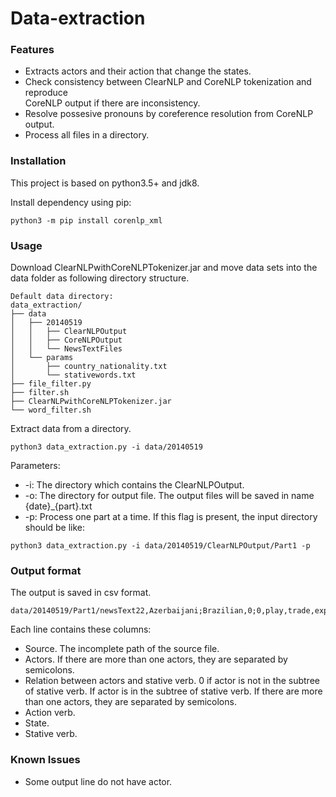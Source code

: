 # Data-extraction

### Features
- Extracts actors and their action that change the states.
- Check consistency between ClearNLP and CoreNLP tokenization and reproduce \
CoreNLP output if there are inconsistency.
- Resolve possesive pronouns by coreference resolution from CoreNLP output.
- Process all files in a directory.

### Installation
This project is based on python3.5+ and jdk8.

Install dependency using pip:
```
python3 -m pip install corenlp_xml
```

### Usage
Download ClearNLPwithCoreNLPTokenizer.jar and move data sets into the data folder as following directory structure.

```
Default data directory:
data_extraction/
├── data
│   ├── 20140519
│   │   ├── ClearNLPOutput
│   │   ├── CoreNLPOutput   
│   │   └── NewsTextFiles   
│   └── params
│       ├── country_nationality.txt
│       └── stativewords.txt
├── file_filter.py
├── filter.sh
├── ClearNLPwithCoreNLPTokenizer.jar
└── word_filter.sh
```

Extract data from a directory.
```
python3 data_extraction.py -i data/20140519
```

Parameters:

- -i: The directory which contains the ClearNLPOutput.
- -o: The directory for output file. The output files will be saved in name \
{date}_{part}.txt
- -p: Process one part at a time. If this flag is present, the input directory \
should be like:
```
python3 data_extraction.py -i data/20140519/ClearNLPOutput/Part1 -p
```

### Output format
The output is saved in csv format. 
```
data/20140519/Part1/newsText22,Azerbaijani;Brazilian,0;0,play,trade,expanding
```
Each line contains these columns:
- Source. The incomplete path of the source file.
- Actors. If there are more than one actors, they are separated by semicolons.
- Relation between actors and stative verb. 0 if actor is not in the subtree \
of stative verb. If actor is in the subtree of stative verb. If there are more \
than one actors, they are separated by semicolons.
- Action verb.
- State.
- Stative verb.

### Known Issues
- Some output line do not have actor.
